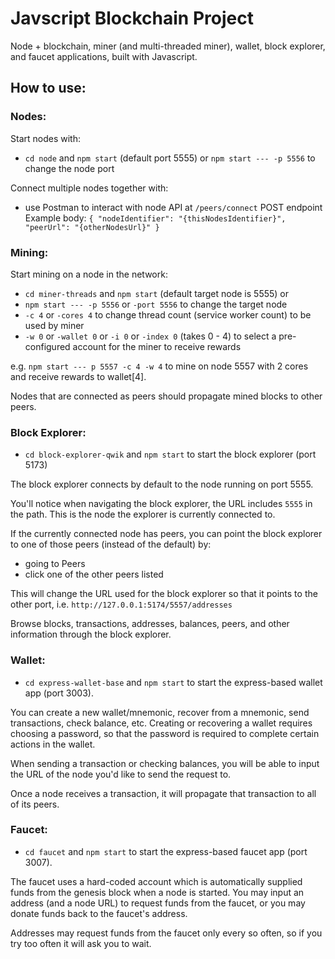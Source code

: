 # Javscript Blockchain Project

Node + blockchain, miner (and multi-threaded miner), wallet, block explorer, and faucet applications, built with Javascript.

## How to use:
### Nodes:

Start nodes with:
- `cd node` and `npm start` (default port 5555) or `npm start --- -p 5556` to change the node port

Connect multiple nodes together with:
- use Postman to interact with node API at `/peers/connect` POST endpoint
Example body:
`{
    "nodeIdentifier": "{thisNodesIdentifier}",
    "peerUrl": "{otherNodesUrl}"
}`

### Mining:

Start mining on a node in the network:
- `cd miner-threads` and `npm start` (default target node is 5555) or
- `npm start --- -p 5556` or `-port 5556` to change the target node
- `-c 4` or `-cores 4` to change thread count (service worker count) to be used by miner
- `-w 0` or `-wallet 0` or `-i 0` or `-index 0` (takes 0 - 4) to select a pre-configured account for the miner to receive rewards

e.g. `npm start --- p 5557 -c 4 -w 4` to mine on node 5557 with 2 cores and receive rewards to wallet[4].

Nodes that are connected as peers should propagate mined blocks to other peers.

### Block Explorer:

- `cd block-explorer-qwik` and `npm start` to start the block explorer (port 5173)

The block explorer connects by default to the node running on port 5555.

You'll notice when navigating the block explorer, the URL includes `5555` in the path. This is the node the explorer is currently connected to.

If the currently connected node has peers, you can point the block explorer to one of those peers (instead of the default) by:
- going to Peers
- click one of the other peers listed

This will change the URL used for the block explorer so that it points to the other port, i.e.
`http://127.0.0.1:5174/5557/addresses`

Browse blocks, transactions, addresses, balances, peers, and other information through the block explorer.

### Wallet:

- `cd express-wallet-base` and `npm start` to start the express-based wallet app (port 3003).

You can create a new wallet/mnemonic, recover from a mnemonic, send transactions, check balance, etc. Creating or recovering a wallet requires choosing a password, so that the password is required to complete certain actions in the wallet.

When sending a transaction or checking balances, you will be able to input the URL of the node you'd like to send the request to.

Once a node receives a transaction, it will propagate that transaction to all of its peers.

### Faucet:

- `cd faucet` and `npm start` to start the express-based faucet app (port 3007).

The faucet uses a hard-coded account which is automatically supplied funds from the genesis block when a node is started. You may input an address (and a node URL) to request funds from the faucet, or you may donate funds back to the faucet's address.

Addresses may request funds from the faucet only every so often, so if you try too often it will ask you to wait.